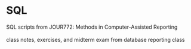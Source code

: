 # SQL
SQL scripts from JOUR772: Methods in Computer-Assisted Reporting
<br>
<br>
class notes, exercises, and midterm exam from database reporting class
